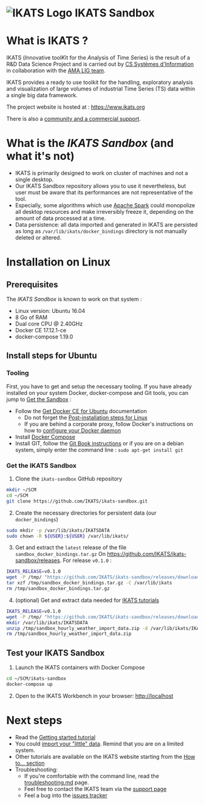 ![IKATS Logo](https://ikats.github.io/img/Logo-ikats-icon.png) IKATS Sandbox
=====================

# What is IKATS ?

  IKATS (*I*nnovative tool*K*it for the *A*nalysis of *T*ime *S*eries) is the result of a R&D Data Science Project and is carried out by [CS Systèmes d'Information](http://www.c-s.fr) in collaboration with the [AMA LIG team](http://ama.liglab.fr/).

  IKATS provides a ready to use toolkit for the handling, exploratory analysis and visualization of large volumes of industrial Time Series (TS) data within a single big data framework.

  The project website is hosted at : https://www.ikats.org

  There is also a [community and a commercial support](https://ikats.org/support.html).

# What is the *IKATS Sandbox* (and what it's not)

  * IKATS is primarily designed to work on cluster of machines and not a single desktop.
  * Our IKATS Sandbox repository allows you to use it nevertheless, but user must be aware that its performances are not representative of the tool.
  * Especially, some algorithms which use [Apache Spark](https://spark.apache.org/) could monopolize all desktop resources and make irreversibly freeze it, depending on the amount of data processed at a time.
  * Data persistence: all data imported and generated in IKATS are persisted as long as `/var/lib/ikats/docker_bindings` directory is not manually deleted or altered.

# Installation on Linux

## Prerequisites

The *IKATS Sandbox* is known to work on that system :
* Linux version: Ubuntu 16.04
* 8 Go of RAM
* Dual core CPU @ 2.40GHz
* Docker CE 17.12.1-ce
* docker-compose 1.19.0

## Install steps for Ubuntu

### Tooling

First, you have to get and setup the necessary tooling. If you have already installed on your system Docker, docker-compose and Git tools, you can jump to [Get the Sandbox](#get-the-ikats-sandbox) :

* Follow the [Get Docker CE for Ubuntu](https://docs.docker.com/install/linux/docker-ce/ubuntu/) documentation
  * Do not forget the [Post-installation steps for Linux](https://docs.docker.com/install/linux/linux-postinstall/)
  * If you are behind a corporate proxy, follow Docker's instructions on how to [configure your Docker daemon](https://docs.docker.com/config/daemon/systemd/#httphttps-proxy])
* Install [Docker Compose](https://docs.docker.com/compose/install/)
* Install GIT, follow the [Git Book instructions](https://git-scm.com/book/en/v2/Getting-Started-Installing-Git) or if you are on a debian system, simply enter the command line : `sudo apt-get install git`

### Get the IKATS Sandbox

1. Clone the `ikats-sandbox` GitHub repository
  ```bash
  mkdir ~/SCM
  cd ~/SCM
  git clone https://github.com/IKATS/ikats-sandbox.git
  ```
2. Create the necessary directories for persistent data (our `docker_bindings`)
  ```bash
  sudo mkdir -p /var/lib/ikats/IKATSDATA
  sudo chown -R ${USER}:${USER} /var/lib/ikats/
  ```
3. Get and extract the `latest` release of the file `sandbox_docker_bindings.tar.gz` On https://github.com/IKATS/ikats-sandbox/releases.
  For release `v0.1.0` :
  ```bash
  IKATS_RELEASE=v0.1.0
  wget -P /tmp/ "https://github.com/IKATS/ikats-sandbox/releases/download/${IKATS_RELEASE}/sandbox_docker_bindings.tar.gz"
  tar xzf /tmp/sandbox_docker_bindings.tar.gz -C /var/lib/ikats
  rm /tmp/sandbox_docker_bindings.tar.gz
  ```
4. (optional) Get and extract data needed for [IKATS tutorials](https://ikats.org/tutorials.html)
  ```bash
  IKATS_RELEASE=v0.1.0
  wget -P /tmp/ "https://github.com/IKATS/ikats-sandbox/releases/download/${IKATS_RELEASE}/sandbox_hourly_weather_import_data.zip"
  mkdir /var/lib/ikats/IKATSDATA
  unzip /tmp/sandbox_hourly_weather_import_data.zip -d /var/lib/ikats/IKATSDATA
  rm /tmp/sandbox_hourly_weather_import_data.zip
  ```

## Test your IKATS Sandbox

1. Launch the IKATS containers with Docker Compose
  ```bash
  cd ~/SCM/ikats-sandbox
  docker-compose up
  ```
2. Open to the IKATS Workbench in your browser: [http://localhost](http://localhost)

# Next steps

  * Read the [Getting started tutorial](https://ikats.github.io/doc/tutorials/tuto_workflow.html)
  * You could [import your "little" data](https://ikats.github.io/doc/tutorials/tuto_imports.html). Remind that you are on a limited system.
  * Other tutorials are available on the IKATS website starting from the [How to... section](https://ikats.github.io/howto.html)
  * Troubleshooting:
      * If you're comfortable with the command line, read the [troubleshooting.md](troubleshooting.md) page.
      * Feel free to contact the IKATS team via the [support page](https://ikats.org/support.html)
      * Feel a bug into the [issues tracker](https://github.com/IKATS/ikats-sandbox/issues)
